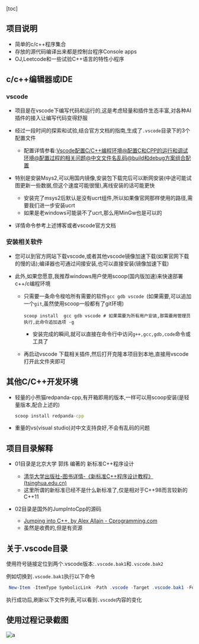 [toc]



## 项目说明

- 简单的c/c++程序集合
- 存放的源代码编译出来都是控制台程序Console apps
- OJ,Leetcode和一些试验C++语言的特性小程序

## c/c++编辑器或IDE

### vscode

- 项目是在vscode下编写代码和运行的,这是考虑轻量和插件生态丰富,对各种AI插件的接入让编写代码变得舒服
- 经过一段时间的探索和试验,结合官方文档的指南,生成了`.vscode`目录下的3个配置文件
  - 配置详情参看:[Vscode配置C/C++编程环境@配置C和CPP的运行和调试环境@配置过程的相关问题@中文文件名乱码@build和debug方案组合配置](https://blog.csdn.net/xuchaoxin1375/article/details/138172679)

- 特别是安装Msys2,可以用国内镜像,安装包下载完后可以断网安装(中途可能试图更新一些数据,但这个速度可能很慢),离线安装的话可能更快
  - 安装完了msys2后默认是没有ucrt组件,所以如果像官网那样使用的路径,需要我们进一步安装ucrt
  - 如果是老windows可能装不了ucrt,那么用MinGw也是可以的
- 详情命令参考上述博客或者vscode官方文档

### 安装相关软件

- 您可以到官方网站下载vscode,或者其他vscode镜像加速下载(如果官网下载的慢的话);编译器也可通过间接安装,也可以直接安装(镜像加速下载)

- 此外,如果您愿意,我推荐windows用户使用scoop(国内版加速)来快速部署c++/c编程环境

  - 只需要一条命令梭哈所有需要的软件`gcc gdb vscode `(如果需要,可以追加一个`git`,虽然使用scoop一般都有了git环境)

    ```
    scoop install  gcc gdb vscode # 如果需要为所有用户安装,那需要用管理员执行,此命令追加选项 -g
    ```

    - 安装完成的瞬间,就可以直接在命令行中访问`g++,gcc,gdb,code`命令或工具了

  - 再启动vscode 下载相关插件,然后打开克隆本项目到本地,直接用vscode打开此文件夹即可

## 其他C/C++开发环境

- 轻量的小熊猫redpanda-cpp,有开箱即用的版本,一样可以用scoop安装(是轻量版本,配合上述的)

  ```cmd
  scoop install redpanda-cpp
  ```

- 重量的vs(visual studio)对中文支持良好,不会有乱码的问题

## 项目目录解释

- 01目录是北京大学 郭炜 编著的 新标准C++程序设计
  - [清华大学出版社-图书详情-《新标准C++程序设计教程》 (tsinghua.edu.cn)](http://www.tup.tsinghua.edu.cn/bookscenter/book_04562004.html)
  - 这里所谓的新标准已经不是什么新标准了,仅是相对于C++98而言较新的C++11

- 02目录是国外的JumpIntoCpp的源码
  - [Jumping into C++, by Alex Allain - Cprogramming.com](https://www.cprogramming.com/c++book/?inl=bg1)
  - 虽然是收费的,但是有资源

## 关于.vscode目录

使用符号链接定位到两个.vscode版本:`.vscode.bak1`和`.vscode.bak2`

例如切换到`.vscode.bak1`执行以下命令

```powershell
 New-Item -ItemType SymbolicLink -Path .vscode -Target .vscode.bak1 -Force -Verbose
```

执行成功后,刷新以下文件列表,可以看到`.vscode`内容的变化

## 使用过程记录截图

![a](https://i-blog.csdnimg.cn/direct/9a96c00e580a4c2ca9cc633314598800.png)
